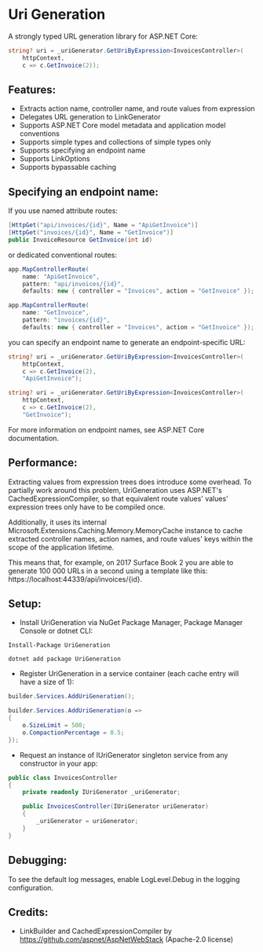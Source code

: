 # Uri Generation
A strongly typed URL generation library for ASP.NET Core:
```C#
string? uri = _uriGenerator.GetUriByExpression<InvoicesController>(
    httpContext,
    c => c.GetInvoice(2));
```

## Features:
- Extracts action name, controller name, and route values from expression
- Delegates URL generation to LinkGenerator
- Supports ASP.NET Core model metadata and application model conventions
- Supports simple types and collections of simple types only
- Supports specifying an endpoint name
- Supports LinkOptions
- Supports bypassable caching

## Specifying an endpoint name:
If you use named attribute routes:
```C#
[HttpGet("api/invoices/{id}", Name = "ApiGetInvoice")]
[HttpGet("invoices/{id}", Name = "GetInvoice")]
public InvoiceResource GetInvoice(int id)
```
or dedicated conventional routes:
```C#
app.MapControllerRoute(
    name: "ApiGetInvoice",
    pattern: "api/invoices/{id}",
    defaults: new { controller = "Invoices", action = "GetInvoice" });
```
```C#
app.MapControllerRoute(
    name: "GetInvoice",
    pattern: "invoices/{id}",
    defaults: new { controller = "Invoices", action = "GetInvoice" });
```
you can specify an endpoint name to generate an endpoint-specific URL:
```C#
string? uri = _uriGenerator.GetUriByExpression<InvoicesController>(
    httpContext,
    c => c.GetInvoice(2),
    "ApiGetInvoice");
```
```C#
string? uri = _uriGenerator.GetUriByExpression<InvoicesController>(
    httpContext,
    c => c.GetInvoice(2),
    "GetInvoice");
```
For more information on endpoint names, see ASP.NET Core documentation.

## Performance:
Extracting values from expression trees does introduce some overhead. To partially work around this problem, UriGeneration uses ASP.NET's CachedExpressionCompiler, so that equivalent route values' values' expression trees only have to be compiled once.

Additionally, it uses its internal Microsoft.Extensions.Caching.Memory.MemoryCache instance to cache extracted controller names, action names, and route values' keys within the scope of the application lifetime.

This means that, for example, on 2017 Surface Book 2 you are able to generate 100 000 URLs in a second using a template like this: https://localhost:44339/api/invoices/{id}.

## Setup:
- Install UriGeneration via NuGet Package Manager, Package Manager Console or dotnet CLI:
```
Install-Package UriGeneration
```
```
dotnet add package UriGeneration
```
- Register UriGeneration in a service container (each cache entry will have a size of 1):
```C#
builder.Services.AddUriGeneration();
```
```C#
builder.Services.AddUriGeneration(o =>
{
    o.SizeLimit = 500;
    o.CompactionPercentage = 0.5;
});
```
- Request an instance of IUriGenerator singleton service from any constructor in your app:
```C#
public class InvoicesController
{
    private readonly IUriGenerator _uriGenerator;

    public InvoicesController(IUriGenerator uriGenerator)
    {
        _uriGenerator = uriGenerator;
    }
}
```

## Debugging:
To see the default log messages, enable LogLevel.Debug in the logging configuration.

## Credits:
- LinkBuilder and CachedExpressionCompiler by https://github.com/aspnet/AspNetWebStack (Apache-2.0 license)
